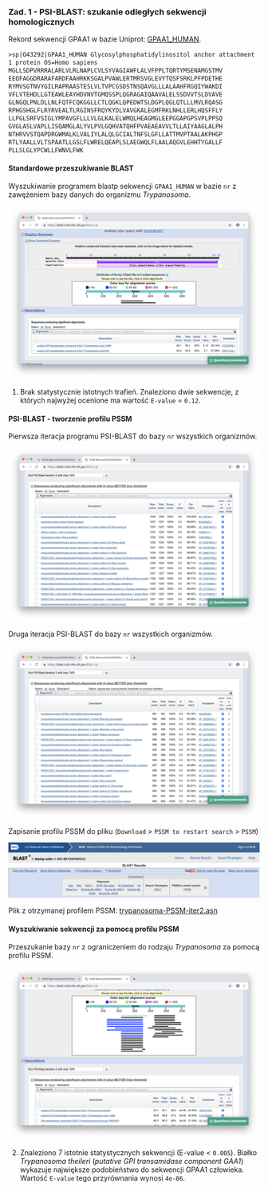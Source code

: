 ### Zad. 1 - PSI-BLAST: szukanie odległych sekwencji homologicznych
Rekord sekwencji GPAA1 w bazie Uniprot: [GPAA1_HUMAN](https://www.uniprot.org/uniprot/O43292).

```
>sp|O43292|GPAA1_HUMAN Glycosylphosphatidylinositol anchor attachment 1 protein OS=Homo sapiens
MGLLSDPVRRRALARLVLRLNAPLCVLSYVAGIAWFLALVFPPLTQRTYMSENAMGSTMV
EEQFAGGDRARAFARDFAAHRKKSGALPVAWLERTMRSVGLEVYTQSFSRKLPFPDETHE
RYMVSGTNVYGILRAPRAASTESLVLTVPCGSDSTNSQAVGLLLALAAHFRGQIYWAKDI
VFLVTEHDLLGTEAWLEAYHDVNVTGMQSSPLQGRAGAIQAAVALELSSDVVTSLDVAVE
GLNGQLPNLDLLNLFQTFCQKGGLLCTLQGKLQPEDWTSLDGPLQGLQTLLLMVLRQASG
RPHGSHGLFLRYRVEALTLRGINSFRQYKYDLVAVGKALEGMFRKLNHLLERLHQSFFLY
LLPGLSRFVSIGLYMPAVGFLLLVLGLKALELWMQLHEAGMGLEEPGGAPGPSVPLPPSQ
GVGLASLVAPLLISQAMGLALYVLPVLGQHVATQHFPVAEAEAVVLTLLAIYAAGLALPH
NTHRVVSTQAPDRGWMALKLVALIYLALQLGCIALTNFSLGFLLATTMVPTAALAKPHGP
RTLYAALLVLTSPAATLLGSLFLWRELQEAPLSLAEGWQLFLAALAQGVLEHHTYGALLF
PLLSLGLYPCWLLFWNVLFWK
```

#### Standardowe przeszukiwanie BLAST
Wyszukiwanie programem blastp sekwencji `GPAA1_HUMAN` w bazie `nr` z zawężeniem bazy danych do organizmu *Trypanosoma*.

<img src="./images/trypanosoma-blastp.png" alt="trypanosoma-blastp">

1. Brak statystycznie istotnych trafień. Znaleziono dwie sekwencje, z których najwyżej ocenione ma wartość `E-value` = `0.12`.

#### PSI-BLAST - tworzenie profilu PSSM

Pierwsza iteracja programu PSI-BLAST do bazy `nr` wszystkich organizmów.

<img src="./images/trypanosoma-psi-blast-iter1.png" alt="trypanosoma-psi-blast-iter1">

Druga iteracja PSI-BLAST do bazy `nr` wszystkich organizmów.

<img src="./images/trypanosoma-psi-blast-iter2.png" alt="trypanosoma-psi-blast-iter2">

Zapisanie profilu PSSM do pliku (`Download` > `PSSM to restart search` > `PSSM`)

<img src="./images/trypanosoma-pssm-download.png" alt="trypanosoma-pssm-download">

Plik z otrzymanej profilem PSSM: [trypanosoma-PSSM-iter2.asn](./files/trypanosoma-PSSM-iter2.asn)

#### Wyszukiwanie sekwencji za pomocą profilu PSSM
Przeszukanie bazy `nr` z ograniczeniem do rodzaju *Trypanosoma* za pomocą profilu PSSM.

<img src="./images/trypanosoma-pssm-search.png" alt="trypanosoma-pssm-search">

2. Znaleziono 7 istotnie statystycznych sekwencji (E-value < `0.005`). Białko *Trypanosoma theileri* (*putative GPI transamidase component GAA1*) wykazuje największe podobieństwo do sekwencji GPAA1 człowieka. Wartość `E-value` tego przyrównania wynosi `4e-06`.